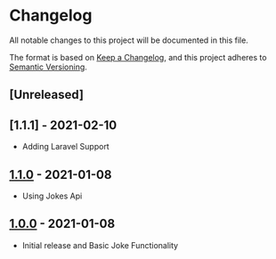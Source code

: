 # Changelog
All notable changes to this project will be documented in this file.

The format is based on [Keep a Changelog](https://keepachangelog.com/en/1.0.0/),
and this project adheres to [Semantic Versioning](https://semver.org/spec/v2.0.0.html).

## [Unreleased]

## [1.1.1] - 2021-02-10
- Adding Laravel Support

## [1.1.0] - 2021-01-08
- Using Jokes Api

## [1.0.0] - 2021-01-08
- Initial release and Basic Joke Functionality

[1.0.0]: https://github.com/moaalaa/say-a-joke/releases/tag/1.0.0
[1.1.0]: https://github.com/moaalaa/say-a-joke/releases/tag/1.1.0


